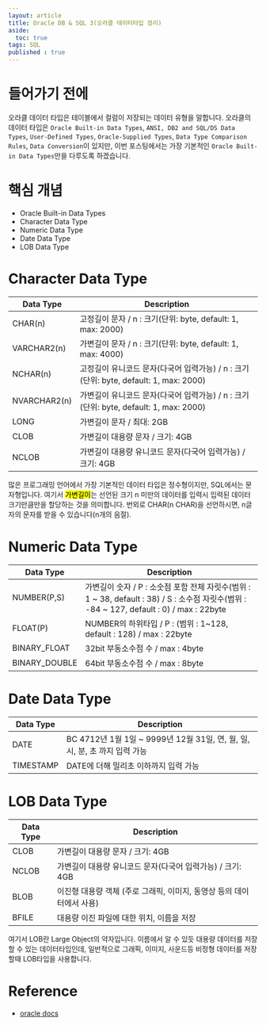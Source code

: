 ```yaml
---
layout: article
title: Oracle DB & SQL 3(오라클 데이터타입 정리)
aside:
  toc: true
tags: SQL
published : true
---
```

# 들어가기 전에
오라클 데이터 타입은 테이블에서 컬럼이 저장되는 데이터 유형을 말합니다. 오라클의 데이터 타입은 `Oracle Built-in Data Types`, `ANSI, DB2 and SQL/DS Data Types`, `User-Defined Types`, `Oracle-Supplied Types`, `Data Type Comparison Rules`, `Data Conversion`이 있지만, 이번 포스팅에서는 가장 기본적인 `Oracle Built-in Data Types`만을 다루도록 하겠습니다.

# 핵심 개념
- Oracle Built-in Data Types
- Character Data Type
- Numeric Data Type
- Date Data Type
- LOB Data Type

<!--more-->

# Character Data Type
| Data Type    | Description                                                  |
| ------------ | ------------------------------------------------------------ |
| CHAR(n)      | 고정길이 문자 / n : 크기(단위: byte, default: 1, max: 2000)  |
| VARCHAR2(n)  | 가변길이 문자 / n : 크기(단위: byte, default: 1, max: 4000)  |
| NCHAR(n)     | 고정길이 유니코드 문자(다국어 입력가능) / n : 크기(단위: byte, default: 1, max: 2000) |
| NVARCHAR2(n) | 가변길이 유니코드 문자(다국어 입력가능) / n : 크기(단위: byte, default: 1, max: 2000) |
| LONG         | 가변길이 문자 / 최대: 2GB                                    |
| CLOB         | 가변길이 대용량 문자 / 크기: 4GB                             |
| NCLOB        | 가변길이 대용량 유니코드 문자(다국어 입력가능) / 크기: 4GB   |

많은 프로그래밍 언어에서 가장 기본적인 데이터 타입은 정수형이지만, SQL에서는 문자형입니다. 여기서 <mark>가변길이</mark>는 선언된 크기 n 미만의 데이터를 입력시 입력된 데이터 크기만큼만을 할당하는 것을 의미합니다. 번외로 CHAR(n CHAR)을 선언하시면, n글자의 문자를 받을 수 있습니다(n개의 음절).



# Numeric Data Type

| Data Type     | Description                                                  |
| ------------- | ------------------------------------------------------------ |
| NUMBER(P,S)   | 가변길이 숫자 / P : 소숫점 포함 전체 자릿수(범위 : 1 ~ 38, default : 38) / S : 소수점 자릿수(범위 : -84 ~ 127, default : 0) /  max : 22byte |
| FLOAT(P)      | NUMBER의 하위타입 / P : (범위 : 1~128, default : 128) / max : 22byte |
| BINARY_FLOAT  | 32bit 부동소수점 수 / max : 4byte                            |
| BINARY_DOUBLE | 64bit 부동소수점 수 / max : 8byte                            |



# Date Data Type

| Data Type | Description                                                  |
| --------- | ------------------------------------------------------------ |
| DATE      | BC 4712년 1월 1일 ~ 9999년 12월 31일, 연, 월, 일, 시, 분, 초 까지 입력 가능 |
| TIMESTAMP | DATE에 더해 밀리초 이하까지 입력 가능                        |



# LOB Data Type

| Data Type | Description                                                  |
| --------- | ------------------------------------------------------------ |
| CLOB      | 가변길이 대용량 문자 / 크기: 4GB                             |
| NCLOB     | 가변길이 대용량 유니코드 문자(다국어 입력가능) / 크기: 4GB   |
| BLOB      | 이진형 대용량 객체 (주로 그래픽, 이미지, 동영상 등의 데이터에서 사용) |
| BFILE     | 대용량 이진 파일에 대한 위치, 이름을 저장                    |

여기서 LOB란 Large Object의 약자입니다. 이름에서 알 수 있듯 대용량 데이터를 저장할 수 있는 데이터타입인데, 일반적으로 그래픽, 이미지, 사운드등 비정형 데이터를 저장할때 LOB타입을 사용합니다.



# Reference
- [oracle docs](https://docs.oracle.com/cd/A87860_01/doc/server.817/a76965/c10datyp.htm)